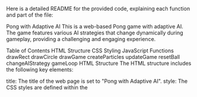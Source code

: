 
Here is a detailed README for the provided code, explaining each function and part of the file:

Pong with Adaptive AI
This is a web-based Pong game with adaptive AI. The game features various AI strategies that change dynamically during gameplay, providing a challenging and engaging experience.

Table of Contents
HTML Structure
CSS Styling
JavaScript Functions
drawRect
drawCircle
drawGame
createParticles
updateGame
resetBall
changeAIStrategy
gameLoop
HTML Structure
The HTML structure includes the following key elements:

title: The title of the web page is set to "Pong with Adaptive AI".
style: The CSS styles are defined within the <style> tags to design the game interface.
link: A link to Google Fonts for the 'Press Start 2P' font.
body: Contains the main elements of the game, including:
#score: Displays the current score of the player and AI.
#gameCanvas: The canvas element where the game is rendered.
#menu: The menu containing the game title and the start button.
#aiStrategy: Displays the current AI strategy.
CSS Styling
The CSS styles define the appearance of the game elements:

body: Styles for the body, including margin, padding, display settings, height, background color, font family, and overflow.
#gameCanvas: Styles for the game canvas, including border and box-shadow.
#score: Styles for the score display, including position, color, font size, and text shadow.
#menu: Styles for the menu, including position, display, flex direction, alignment, color, font size, and text shadow.
button: Styles for buttons, including margin, padding, font settings, background color, border, cursor, and transition effects.
button
: Hover effect styles for buttons.
#aiStrategy: Styles for the AI strategy display, including position, color, font size, and text alignment.
JavaScript Functions
drawRect
javascript
Copy code
function drawRect(x, y, width, height, color) {
    ctx.fillStyle = color;
    ctx.fillRect(x, y, width, height);
}
Draws a rectangle on the canvas at the specified coordinates with the given width, height, and color.

drawCircle
javascript
Copy code
function drawCircle(x, y, radius, color) {
    ctx.fillStyle = color;
    ctx.beginPath();
    ctx.arc(x, y, radius, 0, Math.PI * 2, false);
    ctx.fill();
}
Draws a circle on the canvas at the specified coordinates with the given radius and color.

#### drawGame
javascript code

function drawGame() {
    // Clear canvas
    ctx.fillStyle = 'rgba(0, 0, 0, 0.1)';
    ctx.fillRect(0, 0, canvas.width, canvas.height);
    
    // Draw paddles
    drawRect(0, playerY, paddleWidth, paddleHeight, '#0ff');
    drawRect(canvas.width - paddleWidth, aiY, paddleWidth, paddleHeight, '#0ff');
    
    // Draw ball
    drawCircle(ballX, ballY, ballSize, '#0ff');
    
    // Draw center line
    for (let i = 0; i < canvas.height; i += 40) {
        drawRect(canvas.width / 2 - 1, i, 2, 20, '#0ff');
    }

    // Draw particles
    particles.forEach((p, index) => {
        p.life--;
        if (p.life <= 0) {
            particles.splice(index, 1);
        } else {
            p.x += p.speedX;
            p.y += p.speedY;
            p.size *= 0.95;
            drawCircle(p.x, p.y, p.size, `rgba(0, 255, 255, ${p.life / 20})`);
        }
    });
}
Handles drawing the entire game frame, including the paddles, ball, center line, and particles.

createParticles
javascript
Copy code
function createParticles(x, y, count) {
    for (let i = 0; i < count; i++) {
        particles.push({
            x: x,
            y: y,
            size: Math.random() * 3 + 1,
            speedX: (Math.random() - 0.5) * 8,
            speedY: (Math.random() - 0.5) * 8,
            life: Math.random() * 20 + 10
        });
    }
}
Creates particle effects at the specified coordinates with a given count. Each particle has random properties for size, speed, and life.

updateGame
javascript
Copy code
function updateGame() {
    ballX += ballSpeedX;
    ballY += ballSpeedY;
    
    // Ball collision with top and bottom
    if (ballY < 0 || ballY > canvas.height) {
        ballSpeedY = -ballSpeedY;
        createParticles(ballX, ballY, 20);
    }
    
    // Ball collision with paddles
    if (ballX < paddleWidth) {
        if (ballY > playerY && ballY < playerY + paddleHeight) {
            ballSpeedX = -ballSpeedX;
            let deltaY = ballY - (playerY + paddleHeight / 2);
            ballSpeedY = deltaY * 0.35;
            createParticles(ballX, ballY, 30);
        } else if (ballX < 0) {
            aiScore++;
            resetBall();
        }
    }
    if (ballX > canvas.width - paddleWidth) {
        if (ballY > aiY && ballY < aiY + paddleHeight) {
            ballSpeedX = -ballSpeedX;
            let deltaY = ballY - (aiY + paddleHeight / 2);
            ballSpeedY = deltaY * 0.35;
            createParticles(ballX, ballY, 30);
        } else if (ballX > canvas.width) {
            playerScore++;
            resetBall();
        }
    }
    
    // AI movement
    aiY = currentStrategy.execute(aiY, ballY, ballX);
    aiY = Math.max(0, Math.min(canvas.height - paddleHeight, aiY));
    
    // Change AI strategy
    strategyChangeCounter++;
    if (strategyChangeCounter >= 500) {
        changeAIStrategy();
        strategyChangeCounter = 0;
    }
    
    scoreElement.textContent = `Player: ${playerScore} | AI: ${aiScore}`;
}
Handles the game logic, including ball movement, collision detection, AI paddle movement, score updating, and AI strategy changes.

resetBall
javascript
Copy code
function resetBall() {
    ballX = canvas.width / 2;
    ballY = canvas.height / 2;
    ballSpeedX = -ballSpeedX;
    ballSpeedY = 3;
    createParticles(ballX, ballY, 50);
}
Resets the ball to the center of the canvas and reverses its horizontal direction. Also creates particle effects.

changeAIStrategy
javascript
Copy code
function changeAIStrategy() {
    const newStrategy = aiStrategies[Math.floor(Math.random() * aiStrategies.length)];
    if (newStrategy !== currentStrategy) {
        currentStrategy = newStrategy;
        aiStrategyElement.textContent = `AI Strategy: ${currentStrategy.name}`;
        createParticles(canvas.width - paddleWidth, aiY + paddleHeight / 2, 100);
    }
}
Randomly selects a new AI strategy from the predefined strategies and updates the AI strategy display. Creates particle effects to indicate the change.

gameLoop
javascript
Copy code
function gameLoop() {
    if (gameRunning) {
        updateGame();
        drawGame();
        requestAnimationFrame(gameLoop);
    }
}
The main game loop that continuously updates and draws the game as long as gameRunning is true.

Event Listeners
Mouse Movement
javascript
Copy code
canvas.addEventListener('mousemove', (e) => {
    const rect = canvas.getBoundingClientRect();
    playerY = e.clientY - rect.top - paddleHeight / 2;
    
    // Keep paddle within canvas
    playerY = Math.max(0, Math.min(canvas.height - paddleHeight, playerY));
});
Updates the player's paddle position based on mouse movement.

Start Button
javascript
Copy code
startButton.addEventListener('click', () => {
    gameRunning = true;
    menuElement.style.display = 'none';
    scoreElement.style.display = 'block';
    aiStrategyElement.style.display = 'block';
    changeAIStrategy();
    gameLoop();
});
Starts the game when the start button is clicked, hiding the menu and displaying the score and AI strategy elements. Initiates the game loop.

Initial Setup
javascript
Copy code
scoreElement.style.display = 'none';
aiStrategyElement.style.display = 'none';
drawGame();
Hides the score and AI strategy elements initially and draws the initial game frame.
